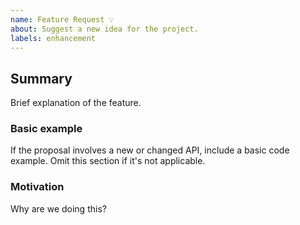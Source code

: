 ```yaml
---
name: Feature Request 💡
about: Suggest a new idea for the project.
labels: enhancement
---
```


<!--
  Please fill out each section below, otherwise your issue will be closed.

  Before opening a new issue, please search existing or closed issues in the repo: https://github.com/keegn/gatsby-starter-saas-marketing/issues

  If your feature request is specific to Gatsby (rather than the SaaS Marketing Starter), please open an issue there —  https://github.com/gatsbyjs/gatsby/issues
-->

## Summary

Brief explanation of the feature.

### Basic example

If the proposal involves a new or changed API, include a basic code example. Omit this section if it's not applicable.

### Motivation

Why are we doing this?
